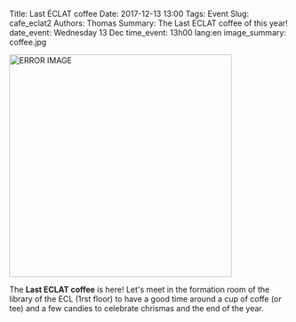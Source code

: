 Title:  Last ÉCLAT coffee 
Date: 2017-12-13 13:00
Tags: Event
Slug: cafe_eclat2
Authors: Thomas
Summary: The Last ECLAT coffee of this year!
date_event: Wednesday 13 Dec
time_event: 13h00
lang:en
image_summary: coffee.jpg 


<img src="images/coffee.jpg" style="width:400px;" alt="ERROR IMAGE">

The __Last ECLAT coffee__ is here! Let's meet in the formation room of the library of the ECL (1rst floor) to have a good time around a cup of coffe (or tee) and a few candies to celebrate chrismas and the end of the year.


